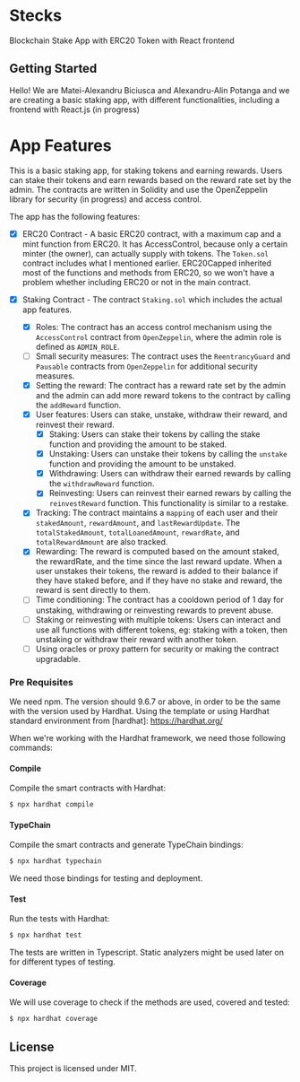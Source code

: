 # Stecks
Blockchain Stake App with ERC20 Token with React frontend

## Getting Started

Hello! We are Matei-Alexandru Biciusca and Alexandru-Alin Potanga and we are creating a basic staking app, with different functionalities, including a frontend with React.js (in progress)
# App Features
This is a basic staking app, for staking tokens and earning rewards. Users can stake their tokens and earn rewards based on the reward rate set by the admin. The contracts are written in Solidity and use the OpenZeppelin library for security (in progress) and access control.

The app has the following features:

- [X] ERC20 Contract - A basic ERC20 contract, with a maximum cap and a mint function from ERC20. It has AccessControl, because only a certain minter (the owner), can actually supply with tokens. The ```Token.sol``` contract includes what I mentioned earlier. ERC20Capped inherited most of the functions and methods from ERC20, so we won't have a problem whether including ERC20 or not in the main contract.

- [X] Staking Contract -  The contract ```Staking.sol``` which includes the actual app features.
	- [X] Roles: The contract has an access control mechanism using the ```AccessControl``` contract from `OpenZeppelin`, where the admin role is defined as `ADMIN_ROLE`.
	- [ ] Small security measures: The contract uses the `ReentrancyGuard` and `Pausable` contracts from `OpenZeppelin` for additional security measures.
	- [X] Setting the reward: The contract has a reward rate set by the admin and the admin can add more reward tokens to the contract by calling the `addReward` function.
	- [X] User features: Users can stake, unstake, withdraw their reward, and reinvest their reward.
		- [X] Staking: Users can stake their tokens by calling the stake function and providing the amount to be staked.
		- [X] Unstaking: Users can unstake their tokens by calling the `unstake` function and providing the amount to be unstaked.
		- [X] Withdrawing: Users can withdraw their earned rewards by calling the `withdrawReward` function.
		- [X] Reinvesting: Users can reinvest their earned rewars by calling the `reinvestReward` function. This functionality is similar to a restake.
	- [X] Tracking: The contract maintains a `mapping` of each user and their `stakedAmount`, `rewardAmount`, and `lastRewardUpdate`. The `totalStakedAmount`, `totalLoanedAmount`, `rewardRate`, and `totalRewardAmount` are also tracked.
	- [X] Rewarding: The reward is computed based on the amount staked, the rewardRate, and the time since the last reward update. When a user unstakes their tokens, the reward is added to their balance if they have staked before, and if they have no stake and reward, the reward is sent directly to them.
	- [ ] Time conditioning: The contract has a cooldown period of 1 day for unstaking, withdrawing or reinvesting rewards to prevent abuse.
	- [ ] Staking or reinvesting with multiple tokens: Users can interact and use all functions with different tokens, eg: staking with a token, then unstaking or withdraw their reward with another token.
  - [ ] Using oracles or proxy pattern for security or making the contract upgradable.

 ### Pre Requisites
 We need npm. The version should 9.6.7 or above, in order to be the same with the version used by Hardhat.
 Using the template or using Hardhat standard environment from [hardhat]: https://hardhat.org/

When we're working with the Hardhat framework, we need those following commands:

#### Compile

Compile the smart contracts with Hardhat:

```sh
$ npx hardhat compile
```

#### TypeChain

Compile the smart contracts and generate TypeChain bindings:

```sh
$ npx hardhat typechain
```
We need those bindings for testing and deployment.

#### Test

Run the tests with Hardhat:

```sh
$ npx hardhat test
```

The tests are written in Typescript. Static analyzers might be used later on for different types of testing.


#### Coverage

We will use coverage to check if the methods are used, covered and tested:

```sh
$ npx hardhat coverage
```
## License

This project is licensed under MIT.
